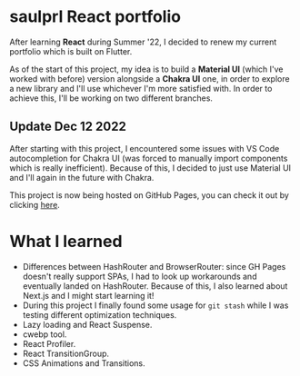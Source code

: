 # saulprl React portfolio

After learning **React** during Summer '22, I decided to renew my current portfolio which is built on Flutter.

As of the start of this project, my idea is to build a **Material UI** (which I've worked with before) version alongside a **Chakra UI** one, in order to explore a new library and I'll use whichever I'm more satisfied with. In order to achieve this, I'll be working on two different branches.

## Update Dec 12 2022

After starting with this project, I encountered some issues with VS Code autocompletion for Chakra UI (was forced to manually import components which is really inefficient). Because of this, I decided to just use Material UI and I'll again in the future with Chakra.

This project is now being hosted on GitHub Pages, you can check it out by clicking [here](https://saulprl.github.io/saulprl-portfolio).

# What I learned

- Differences between HashRouter and BrowserRouter: since GH Pages doesn't really support SPAs, I had to look up workarounds and eventually landed on HashRouter. Because of this, I also learned about Next.js and I might start learning it!
- During this project I finally found some usage for `git stash` while I was testing different optimization techniques.
- Lazy loading and React Suspense.
- cwebp tool.
- React Profiler.
- React TransitionGroup.
- CSS Animations and Transitions.

